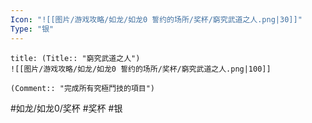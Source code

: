 ```yaml
---
Icon: "![[图片/游戏攻略/如龙/如龙0 誓约的场所/奖杯/窮究武道之人.png|30]]"
Type: "银"
---
```

```ad-common-silver-trophy
title: (Title:: "窮究武道之人")
![[图片/游戏攻略/如龙/如龙0 誓约的场所/奖杯/窮究武道之人.png|100]]

(Comment:: "完成所有究極鬥技的項目")
```

#如龙/如龙0/奖杯 #奖杯 #银
